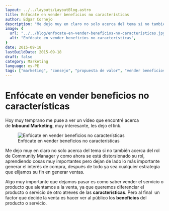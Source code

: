```yaml
---
layout: ../../layouts/LayoutBlog.astro
title: Enfócate en vender beneficios no características
author: Edgar Cornejo
description: "Me dejo muy en claro no solo acerca del tema si no también acerca del rol de Community Manager y como ahora se está distorsionado su rol, aprendiendo cosas muy importantes pero dejan de lado lo más importante generar el interés de compra, después de todo ya sea cualquier estrategia que elijamos su fin en generar ventas."
image: {
  url: "../../blog/enfocate-en-vender-beneficios-no-caracteristicas.jpg",
  alt: "Enfócate en vender beneficios no características",
}
date: 2015-09-18
lastBuildDate: 2015-09-18
draft: false
category: Marketing
language: es-PE
tags: ["marketing", "consejo", "propuesta de valor", "vender beneficios"]
---
```


# Enfócate en vender beneficios no características

Hoy muy temprano me puse a ver un vídeo que encontré acerca de **Inbound Marketing**, muy interesante, les dejo el link. 

<figure>
  <img src="../../blog/enfocate-en-vender-beneficios-no-caracteristicas.jpg" alt="Enfócate en vender beneficios no características"/>
  <figcaption>Enfócate en vender beneficios no características</figcaption>
</figure>

Me dejo muy en claro no solo acerca del tema si no también acerca del rol de Community Manager y como ahora se está distorsionado su rol, aprendiendo cosas muy importantes pero dejan de lado lo más importante generar el interés de compra, después de todo ya sea cualquier estrategia que elijamos su fin en generar ventas.

Algo muy importante que dejamos pasar es como saber vender el servicio o producto que alentamos a la venta, ya que queremos diferenciar el producto o servicio de otro atreves de las **características**. Pero al final  un factor que decide la venta es hacer ver al público los **beneficios** del producto o servicio.
